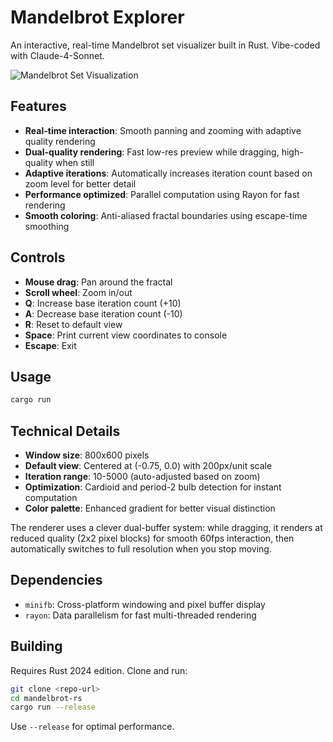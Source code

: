 # Mandelbrot Explorer

An interactive, real-time Mandelbrot set visualizer built in Rust. Vibe-coded with Claude-4-Sonnet.

![Mandelbrot Set Visualization](mandelbrot.png)

## Features

- **Real-time interaction**: Smooth panning and zooming with adaptive quality rendering
- **Dual-quality rendering**: Fast low-res preview while dragging, high-quality when still
- **Adaptive iterations**: Automatically increases iteration count based on zoom level for better detail
- **Performance optimized**: Parallel computation using Rayon for fast rendering
- **Smooth coloring**: Anti-aliased fractal boundaries using escape-time smoothing

## Controls

- **Mouse drag**: Pan around the fractal
- **Scroll wheel**: Zoom in/out
- **Q**: Increase base iteration count (+10)
- **A**: Decrease base iteration count (-10)
- **R**: Reset to default view
- **Space**: Print current view coordinates to console
- **Escape**: Exit

## Usage

```bash
cargo run
```

## Technical Details

- **Window size**: 800x600 pixels
- **Default view**: Centered at (-0.75, 0.0) with 200px/unit scale
- **Iteration range**: 10-5000 (auto-adjusted based on zoom)
- **Optimization**: Cardioid and period-2 bulb detection for instant computation
- **Color palette**: Enhanced gradient for better visual distinction

The renderer uses a clever dual-buffer system: while dragging, it renders at reduced quality (2x2 pixel blocks) for smooth 60fps interaction, then automatically switches to full resolution when you stop moving.

## Dependencies

- `minifb`: Cross-platform windowing and pixel buffer display
- `rayon`: Data parallelism for fast multi-threaded rendering

## Building

Requires Rust 2024 edition. Clone and run:

```bash
git clone <repo-url>
cd mandelbrot-rs
cargo run --release
```

Use `--release` for optimal performance.
